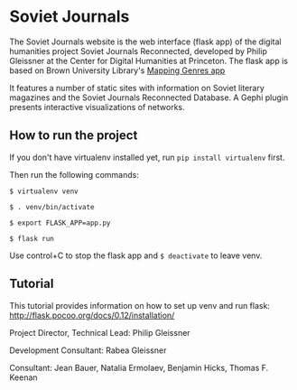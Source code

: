 # Soviet Journals

The Soviet Journals website is the web interface (flask app) of the digital humanities project Soviet Journals Reconnected, developed by Philip Gleissner at the Center for Digital Humanities at Princeton. The flask app is based on Brown University Library's [Mapping Genres app](https://github.com/Brown-University-Library/mapping-genres-website)

It features a number of static sites with information on Soviet literary magazines and the Soviet Journals Reconnected Database. A Gephi plugin presents interactive visualizations of networks.

## How to run the project

If you don't have virtualenv installed yet, run `pip install virtualenv` first.

Then run the following commands:

`$ virtualenv venv`

`$ . venv/bin/activate`

`$ export FLASK_APP=app.py`

`$ flask run`

Use control+C to stop the flask app and `$ deactivate` to leave venv.

## Tutorial

This tutorial provides information on how to set up venv and run flask: http://flask.pocoo.org/docs/0.12/installation/


Project Director, Technical Lead: Philip Gleissner

Development Consultant: Rabea Gleissner

Consultant: Jean Bauer, Natalia Ermolaev, Benjamin Hicks, Thomas F. Keenan


